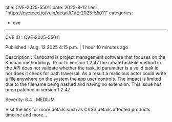  
title: CVE-2025-55011
date: 2025-8-12
lien: "https://cvefeed.io/vuln/detail/CVE-2025-55011"
categories:
  - cve
---

CVE ID : CVE-2025-55011

Published :  Aug. 12
2025
4:15 p.m. | 1 hour
10 minutes ago

Description : Kanboard is project management software that focuses on the Kanban methodology. Prior to version 1.2.47
the createTaskFile method in the API does not validate whether the task_id parameter is a valid task id
nor does it check for path traversal. As a result
a malicious actor could write a file anywhere on the system the app user controls. The impact is limited due to the filename being hashed and having no extension. This issue has been patched in version 1.2.47.

Severity: 6.4 | MEDIUM

Visit the link for more details
such as CVSS details
affected products
timeline
and more...

